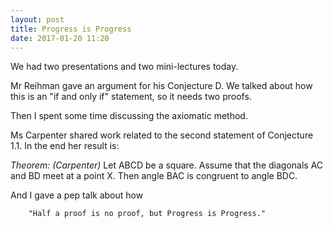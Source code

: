 ```yaml
---
layout: post
title: Progress is Progress
date: 2017-01-20 11:20
---
```


We had two presentations and two mini-lectures today.

Mr Reihman gave an argument for his Conjecture D. We talked about how this is
an "if and only if" statement, so it needs two proofs.

Then I spent some time discussing the axiomatic method.

Ms Carpenter shared work related to the second statement of Conjecture 1.1. In
the end her result is:

*Theorem: (Carpenter)* Let ABCD be a square. Assume that the diagonals AC and BD
meet at a point X. Then angle BAC is congruent to angle BDC.

And I gave a pep talk about how

        "Half a proof is no proof, but Progress is Progress."
